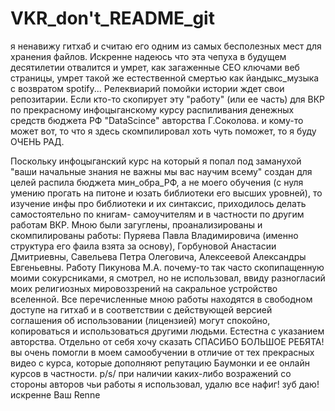 # VKR_don't_README_git
я ненавижу гитхаб и считаю его одним из самых бесполезных мест для хранения файлов. Искренне надеюсь что эта чепуха в будущем десятилетии отвалится и умрет, как загаженные СЕО ключами веб страницы, умрет такой же естественной смертью как йандыкс_музыка с возвратом spotify... Релеквиарий помойки истории ждет свои репозитарии. 
Если кто-то скопирует эту "работу" (или ее часть) для ВКР по прекрасному инфоцыганскому курсу распиливания денежных средств бюджета РФ "DataScince" авторства Г.Соколова. и кому-то может вот, то что я здесь скомпилировал хоть чуть поможет, то я буду ОЧЕНЬ РАД. 

Поскольку инфоцыганский курс на который я попал под заманухой "ваши начальные знания не важны мы вас научим всему" создан для целей распила бюджета мин_обра_РФ, а не моего обучения (с нуля умению прогать на питоне и юзать библиотеки его высших уровней), то изучение инфы про библиотеки и их синтаксис, приходилось делать самостоятельно по книгам- самоучителям и в частности по другим работам ВКР.
Мною были загуглены, проанализированы и скомпилированы работы: Пуряева Павла Владимировича (именно структура его фаила взята за основу), Горбуновой Анастасии Дмитриевны, Савельева Петра Олеговича, Алексеевой Александры Евгеньевны. Работу Пикунова М.А. почему-то так часто скопипащенную моими сокурсниками, я смотрел, но не использовал, ввиду разногласий моих религиозных мировоззрений на сакральное устройство вселенной. 
Все перечисленные мною работы находятся в свободном доступе на гитхаб и в соответствии с действующей версией соглашения об использовании (лицензией) могут спокойно, копироваться и использоваться другими людьми. Естестна с указанием авторства. Отдельно от себя хочу сказать СПАСИБО БОЛЬШОЕ РЕБЯТА! вы очень помогли в моем самообучении в отличие от тех прекрасных видео с курса, которые дополняют  репутацию Баумонки и ее онлайн курсов в частности.
p/s/  при наличии каких-либо возражений со стороны авторов чьи работы я использовал, удалю все нафиг! зуб даю!
искренне Ваш Renne
